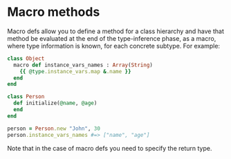 # Macro methods

Macro defs allow you to define a method for a class hierarchy and have that method be evaluated at the end of the type-inference phase, as a macro, where type information is known, for each concrete subtype. For example:

```ruby
class Object
  macro def instance_vars_names : Array(String)
    {{ @type.instance_vars.map &.name }}
  end
end

class Person
  def initialize(@name, @age)
  end
end

person = Person.new "John", 30
person.instance_vars_names #=> ["name", "age"]
```

Note that in the case of macro defs you need to specify the return type.

